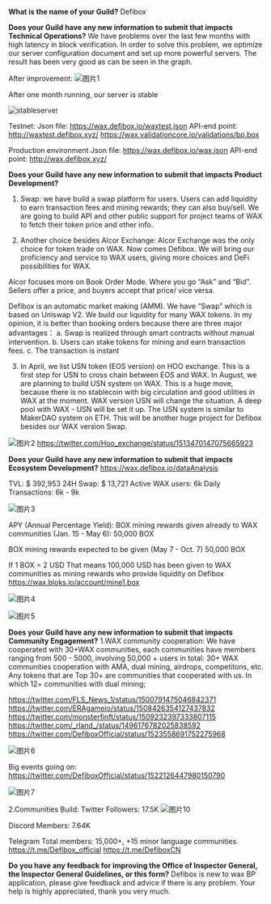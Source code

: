 **What is the name of your Guild?**
Defibox

**Does your Guild have any new information to submit that impacts Technical Operations?**
We have problems over the last few months with high latency in block verification. In order to solve this problem, we optimize our server configuration document and set up more powerful servers. The result has been very good as can be seen in the graph.

After improvement:
![图片1](https://user-images.githubusercontent.com/93515916/170664914-999bd43d-f77d-4d53-878e-6046c985062c.png)

After one month running, our server is stable 

![stableserver](https://user-images.githubusercontent.com/93515916/170689689-106853c2-a34a-439d-a5bd-eceb56f4fc83.png)


Testnet:
Json file: https://wax.defibox.io/waxtest.json
API-end point: http://waxtest.defibox.xyz/
https://wax.validationcore.io/validations/bp.box

Production environment
Json file: https://wax.defibox.io/wax.json
API-end point: http://wax.defibox.xyz/

**Does your Guild have any new information to submit that impacts Product Development?**
1. Swap: we have build a swap platform for users. Users can add liquidity to earn transaction fees and mining rewards; they can also buy/sell. We are going to build API and other public support for project teams of WAX to fetch their token price and other info. 

2. Another choice besides Alcor Exchange: Alcor Exchange was the only choice for token trade on WAX. Now comes Defibox. We will bring our proficiency and service to WAX users, giving more choices and DeFi possibilities for WAX.

Alcor focuses more on Book Order Mode. Where you go “Ask” and “Bid”. Sellers offer a price, and buyers accept that price/ vice versa.

Defibox is an automatic market making (AMM). We have “Swap” which is based on Uniswap V2. We build our liquidity for many WAX tokens. In my opinion, it is better than booking orders because there are three major advantages：
a. Swap is realized through smart contracts without manual intervention. 
b. Users can stake tokens for mining and earn transaction fees.
c. The transaction is instant


3. In April, we list USN token (EOS version) on HOO exchange. This is a first step for USN to cross chain between EOS and WAX. In August, we are planning to build USN system on WAX. This is a huge move, because there is no stablecoin with big circulation and good utilities in WAX at the moment. WAX version USN will change the situation. A deep pool with WAX - USN will be set it up. The USN system is similar to MakerDAO system on ETH. This will be another huge project for Defibox besides our WAX version Swap.

![图片2](https://user-images.githubusercontent.com/93515916/170665538-dce09406-55f1-4d0f-a59b-3b9c5f770663.png)
https://twitter.com/Hoo_exchange/status/1513470147075665923


**Does your Guild have any new information to submit that impacts Ecosystem Development?**
https://wax.defibox.io/dataAnalysis

TVL: $ 392,953
24H Swap: $ 13,721
Active WAX users: 6k
Daily Transactions: 6k - 9k


![图片3](https://user-images.githubusercontent.com/93515916/170667235-e07b75d2-0091-494e-a123-cc11bd2a1c44.png)

APY (Annual Percentage Yield):
BOX mining rewards given already to WAX communities (Jan. 15 - May 6):
50,000 BOX

BOX mining rewards expected to be given (May 7 - Oct. 7)
50,000 BOX

If 1 BOX = 2 USD
That means 100,000 USD has been given to WAX communities as mining rewards who provide liquidity on Defibox
https://wax.bloks.io/account/mine1.box


![图片4](https://user-images.githubusercontent.com/93515916/170667671-ddc76296-321d-40c4-b5a4-b4ea254618b8.png)

![图片5](https://user-images.githubusercontent.com/93515916/170667953-e5f9ac1a-3747-4f9d-9578-f0e841582618.png)


**Does your Guild have any new information to submit that impacts Community Engagement?**
1.WAX community cooperation:
We have cooperated with 30+WAX communities, each communities have members ranging from 500 - 5000, involving 50,000 + users in total:
30+ WAX communities cooperation with AMA, dual mining, airdrops, competitons, etc. Any tokens that are Top 30+ are communities that cooperated with us. In which 12+ communities with dual mining;

https://twitter.com/FLS_News_1/status/1500791475046842371
https://twitter.com/ERAgameio/status/1508426354127437832
https://twitter.com/monsterfinft/status/1509232397333807115
https://twitter.com/_rland_/status/1496176782025838592
https://twitter.com/DefiboxOfficial/status/1523558691752275968

![图片6](https://user-images.githubusercontent.com/93515916/170669503-eb38be00-b08f-486e-873e-430c1ebea143.png)

Big events going on:
https://twitter.com/DefiboxOfficial/status/1522126447980150790

![图片7](https://user-images.githubusercontent.com/93515916/170669616-e383c729-763b-47b2-b19d-b6d0d4acad1d.png)

2.Communities Build:
Twitter Followers: 17.5K
![图片10](https://user-images.githubusercontent.com/93515916/170669723-41939db2-2d0a-4573-8ac9-b845f591ad54.png)

Discord
Members: 7.64K

Telegram Total members: 15,000+, +15 minor language communities
https://t.me/Defibox_official
https://t.me/DefiboxCN

**Do you have any feedback for improving the Office of Inspector General, the Inspector General Guidelines, or this form?**
Defibox is new to wax BP application, please give feedback and advice if there is any problem. Your help is highly appreciated, thank you very much.
